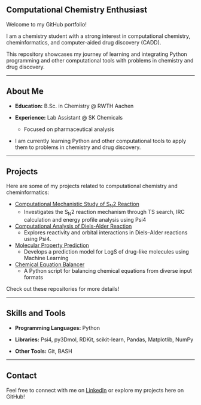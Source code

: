 ## Computational Chemistry Enthusiast

Welcome to my GitHub portfolio! 

I am a chemistry student with a strong interest in computational chemistry, cheminformatics, and computer-aided drug discovery (CADD). 

This repository showcases my journey of learning and integrating Python programming and other computational tools with problems in chemistry and drug discovery.

---

## About Me
- **Education:** B.Sc. in Chemistry @ RWTH Aachen 

- **Experience:** Lab Assistant @ SK Chemicals  
  - Focused on pharmaceutical analysis

- I am currently learning Python and other computational tools to apply them to problems in chemistry and drug discovery. 

---

## Projects
Here are some of my projects related to computational chemistry and cheminformatics:

- [Computational Mechanistic Study of S<sub>N</sub>2 Reaction](https://github.com/chp117/Projects/tree/main/Molecular_Property_Prediction) 
   - Investigates the S<sub>N</sub>2 reaction mechanism through TS search, IRC calculation and energy profile analysis using Psi4
- [Computational Analysis of Diels-Alder Reaction](https://github.com/tree/main/chp117/Projects/Diels_Alder)
   - Explores reactivity and orbital interactions in Diels–Alder reactions using Psi4.  
- [Molecular Property Prediction](https://github.com/chp117/Projects/tree/main/Molecular_Property_Prediction)
    - Develops a prediction model for LogS of drug-like molecules using Machine Learning
- [Chemical Equation Balancer](https://github.com/chp117/Projects/tree/main/Chemical_Equation_Balancer)
    - A Python script for balancing chemical equations from diverse input formats

Check out these repositories for more details!

---

## Skills and Tools
- **Programming Languages:** Python
      
- **Libraries:** Psi4, py3Dmol, RDKit, scikit-learn, Pandas, Matplotlib, NumPy 
      
- **Other Tools:** Git, BASH 

---

## Contact
Feel free to connect with me on [LinkedIn](https://www.linkedin.com/in/chae-hyun-park-45665b232/) or explore my projects here on GitHub!
